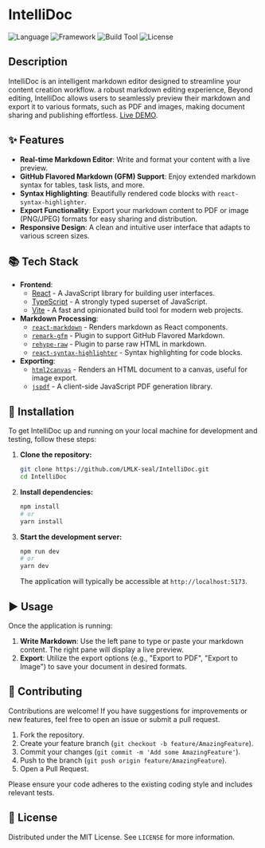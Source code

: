 # IntelliDoc

![Language](https://img.shields.io/badge/Language-TypeScript-blue.svg)
![Framework](https://img.shields.io/badge/Framework-React-61DAFB.svg)
![Build Tool](https://img.shields.io/badge/Build%20Tool-Vite-purple.svg)
![License](https://img.shields.io/badge/License-MIT-green.svg)

## Description

IntelliDoc is an intelligent markdown editor designed to streamline your content creation workflow. a robust markdown editing experience, Beyond editing, IntelliDoc allows users to seamlessly preview their markdown and export it to various formats, such as PDF and images, making document sharing and publishing effortless.
[Live DEMO](quiet-kleicha-3fa3d6.netlify.app/).

## ✨ Features

*   **Real-time Markdown Editor**: Write and format your content with a live preview.
*   **GitHub Flavored Markdown (GFM) Support**: Enjoy extended markdown syntax for tables, task lists, and more.
*   **Syntax Highlighting**: Beautifully rendered code blocks with `react-syntax-highlighter`.
*   **Export Functionality**: Export your markdown content to PDF or image (PNG/JPEG) formats for easy sharing and distribution.
*   **Responsive Design**: A clean and intuitive user interface that adapts to various screen sizes.

## 📚 Tech Stack

*   **Frontend**:
    *   [React](https://react.dev/) - A JavaScript library for building user interfaces.
    *   [TypeScript](https://www.typescriptlang.org/) - A strongly typed superset of JavaScript.
    *   [Vite](https://vitejs.dev/) - A fast and opinionated build tool for modern web projects.
*   **Markdown Processing**:
    *   [`react-markdown`](https://github.com/remarkjs/react-markdown) - Renders markdown as React components.
    *   [`remark-gfm`](https://github.com/remarkjs/remark-gfm) - Plugin to support GitHub Flavored Markdown.
    *   [`rehype-raw`](https://github.com/rehypejs/rehype-raw) - Plugin to parse raw HTML in markdown.
    *   [`react-syntax-highlighter`](https://github.com/react-syntax-highlighter/react-syntax-highlighter) - Syntax highlighting for code blocks.
*   **Exporting**:
    *   [`html2canvas`](https://html2canvas.hertzen.com/) - Renders an HTML document to a canvas, useful for image export.
    *   [`jspdf`](https://raw.githack.com/MrRio/jsPDF/master/docs/index.html) - A client-side JavaScript PDF generation library.

## 🚀 Installation

To get IntelliDoc up and running on your local machine for development and testing, follow these steps:

1.  **Clone the repository:**
    ```bash
    git clone https://github.com/LMLK-seal/IntelliDoc.git
    cd IntelliDoc
    ```

2.  **Install dependencies:**
    ```bash
    npm install
    # or
    yarn install
    ```

3.  **Start the development server:**
    ```bash
    npm run dev
    # or
    yarn dev
    ```
    The application will typically be accessible at `http://localhost:5173`.

## ▶️ Usage

Once the application is running:

1.  **Write Markdown**: Use the left pane to type or paste your markdown content. The right pane will display a live preview.
2.  **Export**: Utilize the export options (e.g., "Export to PDF", "Export to Image") to save your document in desired formats.

## 🤝 Contributing

Contributions are welcome! If you have suggestions for improvements or new features, feel free to open an issue or submit a pull request.

1.  Fork the repository.
2.  Create your feature branch (`git checkout -b feature/AmazingFeature`).
3.  Commit your changes (`git commit -m 'Add some AmazingFeature'`).
4.  Push to the branch (`git push origin feature/AmazingFeature`).
5.  Open a Pull Request.

Please ensure your code adheres to the existing coding style and includes relevant tests.

## 📝 License

Distributed under the MIT License. See `LICENSE` for more information.
